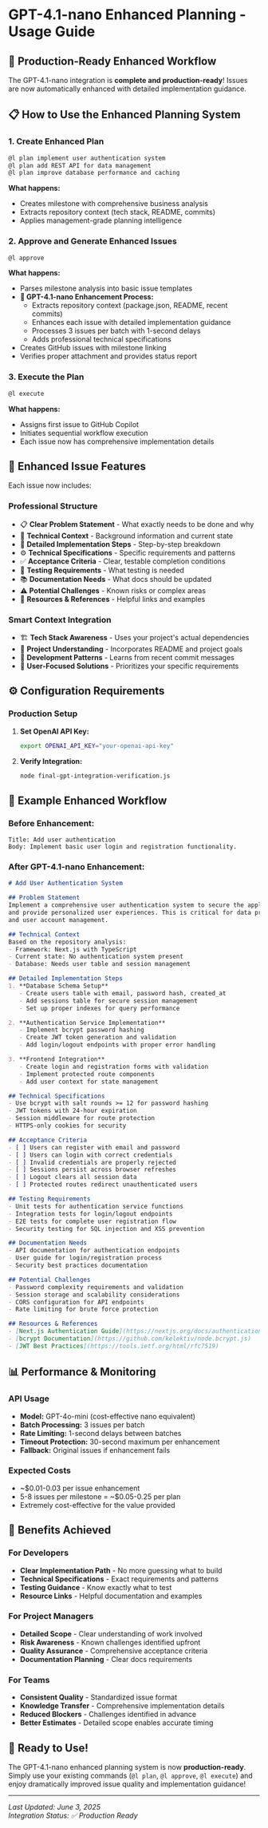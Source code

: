 # GPT-4.1-nano Enhanced Planning - Usage Guide

## 🚀 Production-Ready Enhanced Workflow

The GPT-4.1-nano integration is **complete and production-ready**! Issues are now automatically enhanced with detailed implementation guidance.

## 📋 How to Use the Enhanced Planning System

### 1. **Create Enhanced Plan**
```bash
@l plan implement user authentication system
@l plan add REST API for data management  
@l plan improve database performance and caching
```

**What happens:**
- Creates milestone with comprehensive business analysis
- Extracts repository context (tech stack, README, commits)
- Applies management-grade planning intelligence

### 2. **Approve and Generate Enhanced Issues**
```bash
@l approve
```

**What happens:**
- Parses milestone analysis into basic issue templates
- **🤖 GPT-4.1-nano Enhancement Process:**
  - Extracts repository context (package.json, README, recent commits)
  - Enhances each issue with detailed implementation guidance
  - Processes 3 issues per batch with 1-second delays
  - Adds professional technical specifications
- Creates GitHub issues with milestone linking
- Verifies proper attachment and provides status report

### 3. **Execute the Plan**
```bash
@l execute
```

**What happens:**
- Assigns first issue to GitHub Copilot
- Initiates sequential workflow execution
- Each issue now has comprehensive implementation details

## 🔧 Enhanced Issue Features

Each issue now includes:

### **Professional Structure**
- 📋 **Clear Problem Statement** - What exactly needs to be done and why
- 🔧 **Technical Context** - Background information and current state  
- 📝 **Detailed Implementation Steps** - Step-by-step breakdown
- ⚙️ **Technical Specifications** - Specific requirements and patterns
- ✅ **Acceptance Criteria** - Clear, testable completion conditions
- 🧪 **Testing Requirements** - What testing is needed
- 📚 **Documentation Needs** - What docs should be updated
- ⚠️ **Potential Challenges** - Known risks or complex areas
- 🔗 **Resources & References** - Helpful links and examples

### **Smart Context Integration**
- 🏗️ **Tech Stack Awareness** - Uses your project's actual dependencies
- 📖 **Project Understanding** - Incorporates README and project goals
- 🔄 **Development Patterns** - Learns from recent commit messages
- 🎯 **User-Focused Solutions** - Prioritizes your specific requirements

## ⚙️ Configuration Requirements

### **Production Setup**
1. **Set OpenAI API Key:**
   ```bash
   export OPENAI_API_KEY="your-openai-api-key"
   ```

2. **Verify Integration:**
   ```bash
   node final-gpt-integration-verification.js
   ```

## 🔄 Example Enhanced Workflow

### **Before Enhancement:**
```
Title: Add user authentication
Body: Implement basic user login and registration functionality.
```

### **After GPT-4.1-nano Enhancement:**
```markdown
# Add User Authentication System

## Problem Statement
Implement a comprehensive user authentication system to secure the application 
and provide personalized user experiences. This is critical for data protection 
and user account management.

## Technical Context
Based on the repository analysis:
- Framework: Next.js with TypeScript
- Current state: No authentication system present
- Database: Needs user table and session management

## Detailed Implementation Steps
1. **Database Schema Setup**
   - Create users table with email, password hash, created_at
   - Add sessions table for secure session management
   - Set up proper indexes for query performance

2. **Authentication Service Implementation**
   - Implement bcrypt password hashing
   - Create JWT token generation and validation
   - Add login/logout endpoints with proper error handling

3. **Frontend Integration**
   - Create login and registration forms with validation
   - Implement protected route components
   - Add user context for state management

## Technical Specifications
- Use bcrypt with salt rounds >= 12 for password hashing
- JWT tokens with 24-hour expiration
- Session middleware for route protection
- HTTPS-only cookies for security

## Acceptance Criteria
- [ ] Users can register with email and password
- [ ] Users can login with correct credentials
- [ ] Invalid credentials are properly rejected
- [ ] Sessions persist across browser refreshes
- [ ] Logout clears all session data
- [ ] Protected routes redirect unauthenticated users

## Testing Requirements
- Unit tests for authentication service functions
- Integration tests for login/logout endpoints
- E2E tests for complete user registration flow
- Security testing for SQL injection and XSS prevention

## Documentation Needs
- API documentation for authentication endpoints
- User guide for login/registration process
- Security best practices documentation

## Potential Challenges
- Password complexity requirements and validation
- Session storage and scalability considerations
- CORS configuration for API endpoints
- Rate limiting for brute force protection

## Resources & References
- [Next.js Authentication Guide](https://nextjs.org/docs/authentication)
- [bcrypt Documentation](https://github.com/kelektiv/node.bcrypt.js)
- [JWT Best Practices](https://tools.ietf.org/html/rfc7519)
```

## 📊 Performance & Monitoring

### **API Usage**
- **Model:** GPT-4o-mini (cost-effective nano equivalent)
- **Batch Processing:** 3 issues per batch
- **Rate Limiting:** 1-second delays between batches
- **Timeout Protection:** 30-second maximum per enhancement
- **Fallback:** Original issues if enhancement fails

### **Expected Costs**
- ~$0.01-0.03 per issue enhancement
- 5-8 issues per milestone = ~$0.05-0.25 per plan
- Extremely cost-effective for the value provided

## 🎯 Benefits Achieved

### **For Developers**
- **Clear Implementation Path** - No more guessing what to build
- **Technical Specifications** - Exact requirements and patterns
- **Testing Guidance** - Know exactly what to test
- **Resource Links** - Helpful documentation and examples

### **For Project Managers**
- **Detailed Scope** - Clear understanding of work involved
- **Risk Awareness** - Known challenges identified upfront
- **Quality Assurance** - Comprehensive acceptance criteria
- **Documentation Planning** - Clear docs requirements

### **For Teams**
- **Consistent Quality** - Standardized issue format
- **Knowledge Transfer** - Comprehensive implementation details
- **Reduced Blockers** - Challenges identified in advance
- **Better Estimates** - Detailed scope enables accurate timing

## 🚀 Ready to Use!

The GPT-4.1-nano enhanced planning system is now **production-ready**. Simply use your existing commands (`@l plan`, `@l approve`, `@l execute`) and enjoy dramatically improved issue quality and implementation guidance!

---
*Last Updated: June 3, 2025*  
*Integration Status: ✅ Production Ready*
